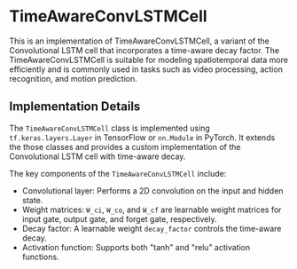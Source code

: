 # TimeAwareConvLSTMCell

This is an implementation of TimeAwareConvLSTMCell, a variant of the Convolutional LSTM cell that incorporates a time-aware decay factor. The TimeAwareConvLSTMCell is suitable for modeling spatiotemporal data more efficiently and is commonly used in tasks such as video processing, action recognition, and motion prediction.

## Implementation Details

The `TimeAwareConvLSTMCell` class is implemented using `tf.keras.layers.Layer` in TensorFlow or `nn.Module` in PyTorch. It extends the those classes and provides a custom implementation of the Convolutional LSTM cell with time-aware decay.

The key components of the `TimeAwareConvLSTMCell` include:
- Convolutional layer: Performs a 2D convolution on the input and hidden state.
- Weight matrices: `W_ci`, `W_co`, and `W_cf` are learnable weight matrices for input gate, output gate, and forget gate, respectively.
- Decay factor: A learnable weight `decay_factor` controls the time-aware decay.
- Activation function: Supports both "tanh" and "relu" activation functions.
